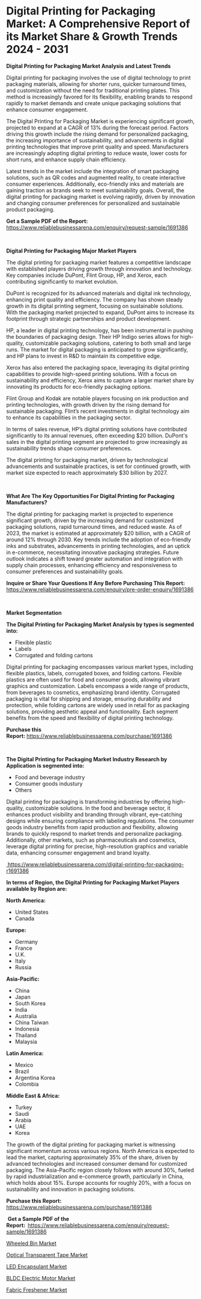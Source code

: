 <p><h1>Digital Printing for Packaging Market: A Comprehensive Report of its Market Share & Growth Trends 2024 - 2031</h1></p><p><strong>Digital Printing for Packaging Market Analysis and Latest Trends</strong></p>
<p><p>Digital printing for packaging involves the use of digital technology to print packaging materials, allowing for shorter runs, quicker turnaround times, and customization without the need for traditional printing plates. This method is increasingly favored for its flexibility, enabling brands to respond rapidly to market demands and create unique packaging solutions that enhance consumer engagement.</p><p>The Digital Printing for Packaging Market is experiencing significant growth, projected to expand at a CAGR of 13% during the forecast period. Factors driving this growth include the rising demand for personalized packaging, the increasing importance of sustainability, and advancements in digital printing technologies that improve print quality and speed. Manufacturers are increasingly adopting digital printing to reduce waste, lower costs for short runs, and enhance supply chain efficiency.</p><p>Latest trends in the market include the integration of smart packaging solutions, such as QR codes and augmented reality, to create interactive consumer experiences. Additionally, eco-friendly inks and materials are gaining traction as brands seek to meet sustainability goals. Overall, the digital printing for packaging market is evolving rapidly, driven by innovation and changing consumer preferences for personalized and sustainable product packaging.</p></p>
<p><strong>Get a Sample PDF of the Report:&nbsp;</strong> <a href="https://www.reliablebusinessarena.com/enquiry/request-sample/1691386?utm_campaign=1290&utm_medium=2&utm_source=Github&utm_content=ia&utm_term=18102024&utm_id=digital-printing-for-packaging">https://www.reliablebusinessarena.com/enquiry/request-sample/1691386</a></p>
<p>&nbsp;</p>
<p><strong>Digital Printing for Packaging Major Market Players</strong></p>
<p><p>The digital printing for packaging market features a competitive landscape with established players driving growth through innovation and technology. Key companies include DuPont, Flint Group, HP, and Xerox, each contributing significantly to market evolution.</p><p>DuPont is recognized for its advanced materials and digital ink technology, enhancing print quality and efficiency. The company has shown steady growth in its digital printing segment, focusing on sustainable solutions. With the packaging market projected to expand, DuPont aims to increase its footprint through strategic partnerships and product development.</p><p>HP, a leader in digital printing technology, has been instrumental in pushing the boundaries of packaging design. Their HP Indigo series allows for high-quality, customizable packaging solutions, catering to both small and large runs. The market for digital packaging is anticipated to grow significantly, and HP plans to invest in R&D to maintain its competitive edge.</p><p>Xerox has also entered the packaging space, leveraging its digital printing capabilities to provide high-speed printing solutions. With a focus on sustainability and efficiency, Xerox aims to capture a larger market share by innovating its products for eco-friendly packaging options.</p><p>Flint Group and Kodak are notable players focusing on ink production and printing technologies, with growth driven by the rising demand for sustainable packaging. Flint’s recent investments in digital technology aim to enhance its capabilities in the packaging sector.</p><p>In terms of sales revenue, HP’s digital printing solutions have contributed significantly to its annual revenues, often exceeding $20 billion. DuPont's sales in the digital printing segment are projected to grow increasingly as sustainability trends shape consumer preferences.</p><p>The digital printing for packaging market, driven by technological advancements and sustainable practices, is set for continued growth, with market size expected to reach approximately $30 billion by 2027.</p></p>
<p>&nbsp;</p>
<p><strong>What Are The Key Opportunities For Digital Printing for Packaging Manufacturers?</strong></p>
<p><p>The digital printing for packaging market is projected to experience significant growth, driven by the increasing demand for customized packaging solutions, rapid turnaround times, and reduced waste. As of 2023, the market is estimated at approximately $20 billion, with a CAGR of around 12% through 2030. Key trends include the adoption of eco-friendly inks and substrates, advancements in printing technologies, and an uptick in e-commerce, necessitating innovative packaging strategies. Future outlook indicates a shift toward greater automation and integration with supply chain processes, enhancing efficiency and responsiveness to consumer preferences and sustainability goals.</p></p>
<p><strong>Inquire or Share Your Questions If Any Before Purchasing This Report:</strong> <a href="https://www.reliablebusinessarena.com/enquiry/pre-order-enquiry/1691386?utm_campaign=1290&utm_medium=2&utm_source=Github&utm_content=ia&utm_term=18102024&utm_id=digital-printing-for-packaging">https://www.reliablebusinessarena.com/enquiry/pre-order-enquiry/1691386</a></p>
<p>&nbsp;</p>
<p><strong>Market Segmentation</strong></p>
<p><strong>The Digital Printing for Packaging Market Analysis by types is segmented into:</strong></p>
<p><ul><li>Flexible plastic</li><li>Labels</li><li>Corrugated and folding cartons</li></ul></p>
<p><p>Digital printing for packaging encompasses various market types, including flexible plastics, labels, corrugated boxes, and folding cartons. Flexible plastics are often used for food and consumer goods, allowing vibrant graphics and customization. Labels encompass a wide range of products, from beverages to cosmetics, emphasizing brand identity. Corrugated packaging is vital for shipping and storage, ensuring durability and protection, while folding cartons are widely used in retail for as packaging solutions, providing aesthetic appeal and functionality. Each segment benefits from the speed and flexibility of digital printing technology.</p></p>
<p><strong>Purchase this Report:&nbsp;</strong><a href="https://www.reliablebusinessarena.com/purchase/1691386?utm_campaign=1290&utm_medium=2&utm_source=Github&utm_content=ia&utm_term=18102024&utm_id=digital-printing-for-packaging">https://www.reliablebusinessarena.com/purchase/1691386</a></p>
<p>&nbsp;</p>
<p><strong>The Digital Printing for Packaging Market Industry Research by Application is segmented into:</strong></p>
<p><ul><li>Food and beverage industry</li><li>Consumer goods industury</li><li>Others</li></ul></p>
<p><p>Digital printing for packaging is transforming industries by offering high-quality, customizable solutions. In the food and beverage sector, it enhances product visibility and branding through vibrant, eye-catching designs while ensuring compliance with labeling regulations. The consumer goods industry benefits from rapid production and flexibility, allowing brands to quickly respond to market trends and personalize packaging. Additionally, other markets, such as pharmaceuticals and cosmetics, leverage digital printing for precise, high-resolution graphics and variable data, enhancing consumer engagement and brand loyalty.</p></p>
<p><a href="https://www.reliablebusinessarena.com/digital-printing-for-packaging-r1691386?utm_campaign=1290&utm_medium=2&utm_source=Github&utm_content=ia&utm_term=18102024&utm_id=digital-printing-for-packaging">&nbsp;https://www.reliablebusinessarena.com/digital-printing-for-packaging-r1691386</a></p>
<p><strong>In terms of Region, the Digital Printing for Packaging Market Players available by Region are:</strong></p>
<p>
    <p> <strong> North America: </strong>
        <ul>
            <li>United States</li>
            <li>Canada</li>
        </ul>
        </p> 
    <p> <strong> Europe: </strong>
        <ul>
            <li>Germany</li>
            <li>France</li>
            <li>U.K.</li>
            <li>Italy</li>
            <li>Russia</li>
        </ul>
        </p> 
    <p> <strong> Asia-Pacific: </strong>
        <ul>
            <li>China</li>
            <li>Japan</li>
            <li>South Korea</li>
            <li>India</li>
            <li>Australia</li>
            <li>China Taiwan</li>
            <li>Indonesia</li>
            <li>Thailand</li>
            <li>Malaysia</li>
        </ul>
        </p> 
    <p> <strong> Latin America: </strong>
        <ul>
            <li>Mexico</li>
            <li>Brazil</li>
            <li>Argentina Korea</li>
            <li>Colombia</li>
        </ul>
        </p> 
    <p> <strong> Middle East & Africa: </strong>
        <ul>
            <li>Turkey</li>
            <li>Saudi</li>
            <li>Arabia</li>
            <li>UAE</li>
            <li>Korea</li>
        </ul>
    </p>
    </p>
<p><p>The growth of the digital printing for packaging market is witnessing significant momentum across various regions. North America is expected to lead the market, capturing approximately 35% of the share, driven by advanced technologies and increased consumer demand for customized packaging. The Asia-Pacific region closely follows with around 30%, fueled by rapid industrialization and e-commerce growth, particularly in China, which holds about 15%. Europe accounts for roughly 20%, with a focus on sustainability and innovation in packaging solutions.</p></p>
<p><strong>Purchase this Report: </strong><a href="https://www.reliablebusinessarena.com/purchase/1691386?utm_campaign=1290&utm_medium=2&utm_source=Github&utm_content=ia&utm_term=18102024&utm_id=digital-printing-for-packaging">https://www.reliablebusinessarena.com/purchase/1691386</a></p>
<p>&nbsp;<strong>Get a Sample PDF of the Report:&nbsp;&nbsp;</strong><a href="https://www.reliablebusinessarena.com/enquiry/request-sample/1691386?utm_campaign=1290&utm_medium=2&utm_source=Github&utm_content=ia&utm_term=18102024&utm_id=digital-printing-for-packaging">https://www.reliablebusinessarena.com/enquiry/request-sample/1691386</a></p>
<p><strong></strong></p>
<p><p><a href="https://www.linkedin.com/pulse/global-wheeled-bin-industry-research-report-competitive-ao1zf?utm_campaign=1290&utm_medium=2&utm_source=Github&utm_content=ia&utm_term=18102024&utm_id=digital-printing-for-packaging">Wheeled Bin Market</a></p><p><a href="https://github.com/lylyparadise/Market-Research-Report-List-5/blob/main/optical-transparent-tape-market.md?utm_campaign=1290&utm_medium=2&utm_source=Github&utm_content=ia&utm_term=18102024&utm_id=digital-printing-for-packaging">Optical Transparent Tape Market</a></p><p><a href="https://github.com/GroverBarry/Market-Research-Report-List-7/blob/main/led-encapsulant-market.md?utm_campaign=1290&utm_medium=2&utm_source=Github&utm_content=ia&utm_term=18102024&utm_id=digital-printing-for-packaging">LED Encapsulant Market</a></p><p><a href="https://www.linkedin.com/pulse/comprehensive-bldc-electric-motor-market-report-regional-analysis-1i6gf?utm_campaign=1290&utm_medium=2&utm_source=Github&utm_content=ia&utm_term=18102024&utm_id=digital-printing-for-packaging">BLDC Electric Motor Market</a></p><p><a href="https://www.linkedin.com/pulse/fabric-freshener-value-chain-analysis-from-raw-materials-ow6nf?utm_campaign=1290&utm_medium=2&utm_source=Github&utm_content=ia&utm_term=18102024&utm_id=digital-printing-for-packaging">Fabric Freshener Market</a></p></p>